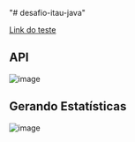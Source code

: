 "# desafio-itau-java" 

[Link do teste](https://github.com/rafaellins-itau/desafio-itau-vaga-99-junior/tree/main?tab=readme-ov-file)

## API
![image](https://github.com/user-attachments/assets/c82df883-5162-45ba-a983-b54f8e35c26e)

## Gerando Estatísticas

![image](https://github.com/user-attachments/assets/d2c0759b-1650-47f1-bed6-3a8a4d9a62b2)
